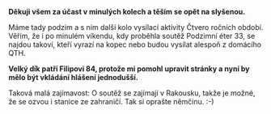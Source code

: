 **Děkuji všem za účast v minulých kolech a těším se opět na slyšenou.**

Máme tady podzim a s ním další kolo vysílací aktivity Čtvero ročních období. Věřím, že i po minulém víkendu, kdy proběhla soutěž Podzimní éter 33, se najdou takoví, kteří vyrazí na kopec nebo budou vysílat alespoň z domácího QTH.

**Velký dík patří Filipovi 84, protože mi pomohl upravit stránky a nyní by mělo být vkládání hlášení jednodušší.**

Taková malá zajímavost: O soutěž se zajímají v Rakousku, takže je možné, že se ozvou i stanice ze zahraničí. Tak si oprašte němčinu. :-)
